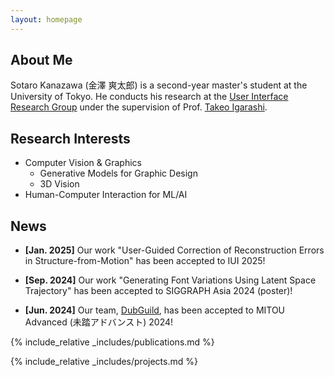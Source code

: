 ```yaml
---
layout: homepage
---
```


## About Me

Sotaro Kanazawa (金澤 爽太郎) is a second-year master's student at the University of Tokyo.
He conducts his research at the [User Interface Research Group](https://www-ui.is.s.u-tokyo.ac.jp/en/) under the supervision of Prof. [Takeo Igarashi](https://www-ui.is.s.u-tokyo.ac.jp/~takeo/).

## Research Interests

- Computer Vision & Graphics
  - Generative Models for Graphic Design
  - 3D Vision
- Human-Computer Interaction for ML/AI

## News

- **[Jan. 2025]** Our work "User-Guided Correction of Reconstruction Errors in Structure-from-Motion" has been accepted to IUI 2025!

- **[Sep. 2024]** Our work "Generating Font Variations Using Latent Space Trajectory" has been accepted to SIGGRAPH Asia 2024 (poster)!

- **[Jun. 2024]** Our team, [DubGuild](https://dubguild.com/), has been accepted to MITOU Advanced (未踏アドバンスト) 2024!

{% include_relative _includes/publications.md %}

{% include_relative _includes/projects.md %}
